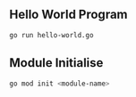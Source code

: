 ## Hello World Program
```bash
go run hello-world.go
```

## Module Initialise
```bash
go mod init <module-name>
```